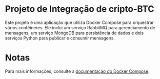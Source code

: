 # Projeto de Integração de cripto-BTC

Este projeto é uma aplicação que utiliza Docker Compose para orquestrar vários contêineres. Ele inclui um serviço RabbitMQ para gerenciamento de mensagens, um serviço MongoDB para persistência de dados e dois serviços Python para publicar e consumir mensagens.

# Notas

Para mais informações, consulte a [documentação do Docker Compose](https://docs.docker.com/compose/).